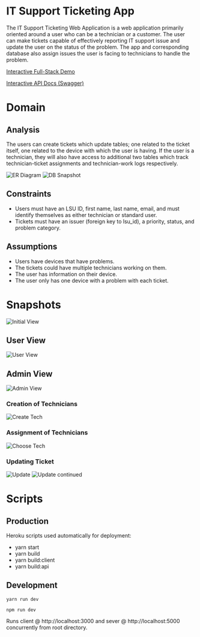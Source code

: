 # IT Support Ticketing App

The IT Support Ticketing Web Application is a web application primarily oriented around a user who can be a technician or a customer. The user can make tickets capable of effectively reporting IT support issue and update the user on the status of the problem. The app and corresponding database also assign issues the user is facing to technicians to handle the problem.

<a href="https://lsu-it-support-demo.herokuapp.com/">Interactive Full-Stack Demo</a>

<a href="https://lsu-it-support-demo.herokuapp.com/api/docs/">Interactive API Docs (Swagger)</a>

# Domain

## Analysis

The users can create tickets which update tables; one related to the ticket itself, one related to the device with which the user is having. If the user is a technician, they will also have access to additional two tables which track technician-ticket assignments and technician-work logs respectively.

![ER Diagram](./.assets/er-diagram.png)
![DB Snapshot](./.assets/db-snapshot.png)

## Constraints

- Users must have an LSU ID, first name, last name, email, and must identify themselves as either technician or standard user.
- Tickets must have an issuer (foreign key to lsu_id), a priority, status, and problem category.

## Assumptions

- Users have devices that have problems.
- The tickets could have multiple technicians working on them.
- The user has information on their device.
- The user only has one device with a problem with each ticket.

# Snapshots

![Initial View](./.assets/initial-view.png)

## User View

![User View](./.assets/user-view.png)

## Admin View

![Admin View](./.assets/admin-view.png)

### Creation of Technicians

![Create Tech](./.assets/new-tech.png)

### Assignment of Technicians

![Choose Tech](./.assets/choose-tech.png)

### Updating Ticket

![Update](./.assets/admin-update.png)
![Update continued](./.assets/admin-update2.png)

# Scripts

## Production

Heroku scripts used automatically for deployment:

- yarn start
- yarn build
- yarn build:client
- yarn build:api

## Development

```
yarn run dev
```

```
npm run dev
```

Runs client @ http://localhost:3000 and sever @ http://localhost:5000 concurrently from root directory.
